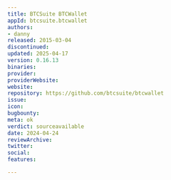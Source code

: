 ```yaml
---
title: BTCSuite BTCWallet
appId: btcsuite.btcwallet
authors:
- danny
released: 2015-03-04
discontinued: 
updated: 2025-04-17
version: 0.16.13
binaries: 
provider: 
providerWebsite: 
website: 
repository: https://github.com/btcsuite/btcwallet
issue: 
icon: 
bugbounty: 
meta: ok
verdict: sourceavailable
date: 2024-04-24
reviewArchive: 
twitter: 
social: 
features: 

---
```


